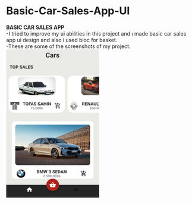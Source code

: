 # Basic-Car-Sales-App-UI
<b>BASIC CAR SALES APP</b><br>
-I tried to improve my ui abilities in this project and ı made basic car sales app ui design and also i used bloc for basket.<br>
-These are some of the screenshots of my project.<br>
<img src="Screenshots/1.png" width="250" height="400">
